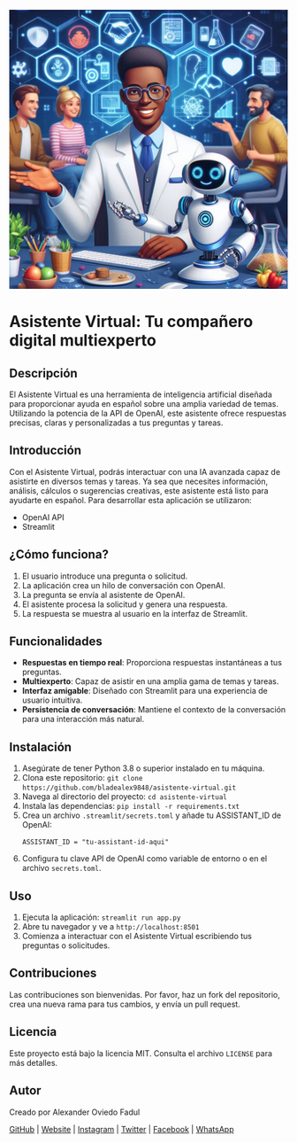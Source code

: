 ![Logo del Asistente Virtual](https://github.com/bladealex9848/Asistente-Virtual/blob/main/logo.jpg)

# Asistente Virtual: Tu compañero digital multiexperto

## Descripción

El Asistente Virtual es una herramienta de inteligencia artificial diseñada para proporcionar ayuda en español sobre una amplia variedad de temas. Utilizando la potencia de la API de OpenAI, este asistente ofrece respuestas precisas, claras y personalizadas a tus preguntas y tareas.

## Introducción

Con el Asistente Virtual, podrás interactuar con una IA avanzada capaz de asistirte en diversos temas y tareas. Ya sea que necesites información, análisis, cálculos o sugerencias creativas, este asistente está listo para ayudarte en español. Para desarrollar esta aplicación se utilizaron:

- OpenAI API
- Streamlit

## ¿Cómo funciona?

1. El usuario introduce una pregunta o solicitud.
2. La aplicación crea un hilo de conversación con OpenAI.
3. La pregunta se envía al asistente de OpenAI.
4. El asistente procesa la solicitud y genera una respuesta.
5. La respuesta se muestra al usuario en la interfaz de Streamlit.

## Funcionalidades

- **Respuestas en tiempo real**: Proporciona respuestas instantáneas a tus preguntas.
- **Multiexperto**: Capaz de asistir en una amplia gama de temas y tareas.
- **Interfaz amigable**: Diseñado con Streamlit para una experiencia de usuario intuitiva.
- **Persistencia de conversación**: Mantiene el contexto de la conversación para una interacción más natural.

## Instalación

1. Asegúrate de tener Python 3.8 o superior instalado en tu máquina.
2. Clona este repositorio: `git clone https://github.com/bladealex9848/asistente-virtual.git`
3. Navega al directorio del proyecto: `cd asistente-virtual`
4. Instala las dependencias: `pip install -r requirements.txt`
5. Crea un archivo `.streamlit/secrets.toml` y añade tu ASSISTANT_ID de OpenAI:
   ```
   ASSISTANT_ID = "tu-assistant-id-aqui"
   ```
6. Configura tu clave API de OpenAI como variable de entorno o en el archivo `secrets.toml`.

## Uso

1. Ejecuta la aplicación: `streamlit run app.py`
2. Abre tu navegador y ve a `http://localhost:8501`
3. Comienza a interactuar con el Asistente Virtual escribiendo tus preguntas o solicitudes.

## Contribuciones

Las contribuciones son bienvenidas. Por favor, haz un fork del repositorio, crea una nueva rama para tus cambios, y envía un pull request.

## Licencia

Este proyecto está bajo la licencia MIT. Consulta el archivo `LICENSE` para más detalles.

## Autor

Creado por Alexander Oviedo Fadul

[GitHub](https://github.com/bladealex9848) | [Website](https://alexander.oviedo.isabellaea.com/) | [Instagram](https://www.instagram.com/alexander.oviedo.fadul) | [Twitter](https://twitter.com/alexanderofadul) | [Facebook](https://www.facebook.com/alexanderof/) | [WhatsApp](https://api.whatsapp.com/send?phone=573015930519&text=Hola%20!Quiero%20conversar%20contigo!%20)